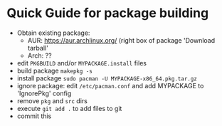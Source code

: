 # Quick Guide for package building

   * Obtain existing package:
      * AUR: https://aur.archlinux.org/ (right box of package 'Download tarball'
      * Arch: ??
   * edit `PKGBUILD` and/or `MYPACKAGE.install` files
   * build package `makepkg -s`
   * install package `sudo pacman -U MYPACKAGE-x86_64.pkg.tar.gz`
   * ignore package: edit `/etc/pacman.conf` and add MYPACKAGE to 'IgnorePkg' config
   * remove `pkg` and `src` dirs
   * execute `git add .` to add files to git
   * commit this
